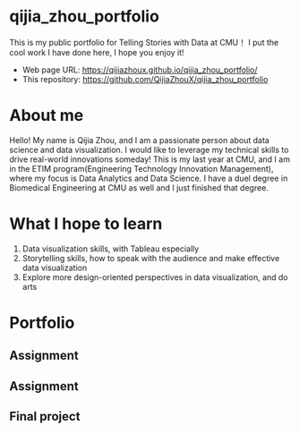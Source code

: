 # qijia_zhou_portfolio
This is my public portfolio for Telling Stories with Data at CMU！
I put the cool work I have done here, I hope you enjoy it!

- Web page URL: https://qijiazhoux.github.io/qijia_zhou_portfolio/
- This repository: https://github.com/QijiaZhouX/qijia_zhou_portfolio

# About me
Hello! My name is Qijia Zhou, and I am a passionate person about data science and data visualization. I would like to leverage my technical skills to drive real-world innovations someday! This is my last year at CMU, and I am in the ETIM program(Engineering Technology Innovation Management), where my focus is Data Analytics and Data Science. I have a duel degree in Biomedical Engineering at CMU as well and I just finished that degree. 

# What I hope to learn
1. Data visualization skills, with Tableau especially
2. Storytelling skills, how to speak with the audience and make effective data visualization
3. Explore more design-oriented perspectives in data visualization, and do arts

# Portfolio



## Assignment

## Assignment 

## Final project
